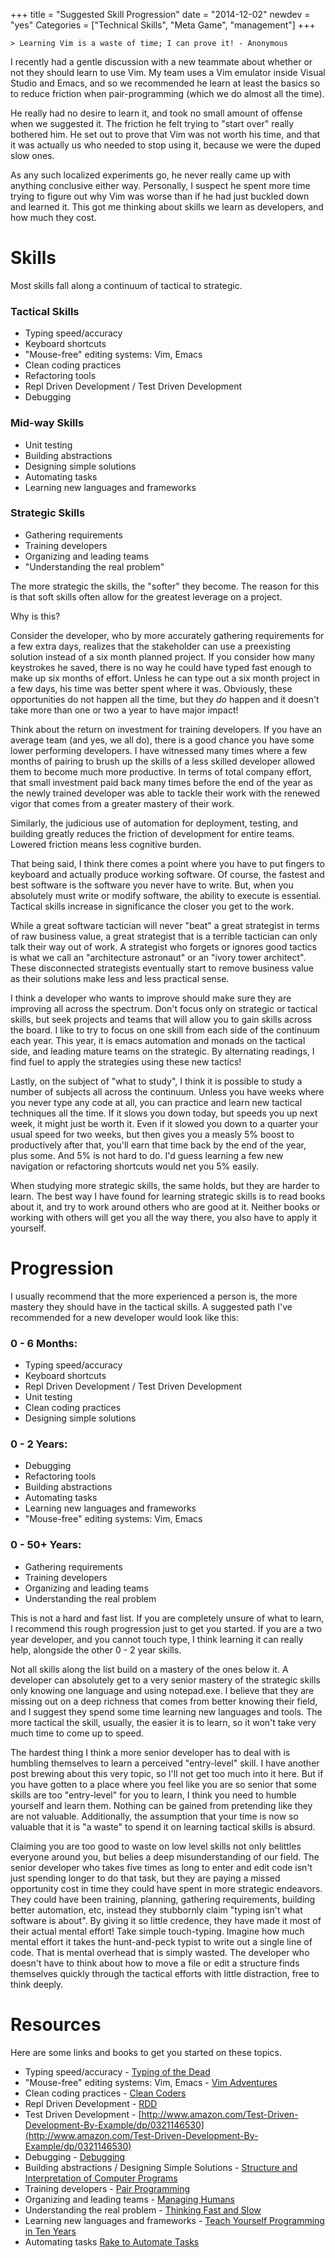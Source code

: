 +++
title = "Suggested Skill Progression"
date = "2014-12-02"
newdev = "yes"
Categories = ["Technical Skills", "Meta Game", "management"]
+++

    > Learning Vim is a waste of time; I can prove it! - Anonymous
        
I recently had a gentle discussion with a new teammate about whether
or not they should learn to use Vim. My team uses a Vim emulator
inside Visual Studio and Emacs, and so we recommended he learn at
least the basics so to reduce friction when pair-programming (which we
do almost all the time).

He really had no desire to learn it, and took no small amount of
offense when we suggested it. The friction he felt trying to "start
over" really bothered him. He set out to prove that Vim was not worth
his time, and that it was actually us who needed to stop using it,
because we were the duped slow ones.

As any such localized experiments go, he never really came up with
anything conclusive either way. Personally, I suspect he spent more
time trying to figure out why Vim was worse than if he had just
buckled down and learned it. This got me thinking about skills we
learn as developers, and how much they cost.

# Skills

Most skills fall along a continuum of tactical to strategic.

### Tactical Skills

* Typing speed/accuracy
* Keyboard shortcuts
* "Mouse-free" editing systems: Vim, Emacs
* Clean coding practices
* Refactoring tools
* Repl Driven Development / Test Driven Development
* Debugging

### Mid-way Skills

* Unit testing
* Building abstractions
* Designing simple solutions
* Automating tasks
* Learning new languages and frameworks

### Strategic Skills

* Gathering requirements
* Training developers
* Organizing and leading teams
* "Understanding the real problem"

The more strategic the skills, the "softer" they become. The reason for this is
that soft skills often allow for the greatest leverage on a project.

Why is this?

Consider the developer, who by more accurately gathering requirements for a few
extra days, realizes that the stakeholder can use a preexisting solution instead
of a six month planned project. If you consider how many keystrokes he saved,
there is no way he could have typed fast enough to make up six months of effort.
Unless he can type out a six month project in a few days, his time was better
spent where it was. Obviously, these opportunities do not happen all the time,
but they _do_ happen and it doesn't take more than one or two a year to have
major impact!

Think about the return on investment for training developers. If you have an
average team (and yes, we all do), there is a good chance you have some lower
performing developers. I have witnessed many times where a few months of pairing
to brush up the skills of a less skilled developer allowed them to become much
more productive. In terms of total company effort, that small investment paid
back many times before the end of the year as the newly trained developer was
able to tackle their work with the renewed vigor that comes from a greater
mastery of their work.

Similarly, the judicious use of automation for deployment, testing, and building
greatly reduces the friction of development for entire teams. Lowered friction
means less cognitive burden.

That being said, I think there comes a point where you have to put fingers to
keyboard and actually produce working software. Of course, the fastest and best
software is the software you never have to write. But, when you absolutely must
write or modify software, the ability to execute is essential. Tactical skills
increase in significance the closer you get to the work.

While a great software tactician will never "beat" a great strategist in terms
of raw business value, a great strategist that is a terrible tactician can only
talk their way out of work. A strategist who forgets or ignores good tactics is
what we call an "architecture astronaut" or an "ivory tower architect". These
disconnected strategists eventually start to remove business value as their
solutions make less and less practical sense.

I think a developer who wants to improve should make sure they are improving all
across the spectrum. Don't focus only on strategic or tactical skills, but seek
projects and teams that will allow you to gain skills across the board. I like
to try to focus on one skill from each side of the continuum each year. This
year, it is emacs automation and monads on the tactical side, and leading mature
teams on the strategic. By alternating readings, I find fuel to apply the
strategies using these new tactics!

Lastly, on the subject of "what to study", I think it is possible to study a
number of subjects all across the continuum. Unless you have weeks where you
never type any code at all, you can practice and learn new tactical techniques
all the time. If it slows you down today, but speeds you up next week, it might
just be worth it. Even if it slowed you down to a quarter your usual speed for
two weeks, but then gives you a measly 5% boost to productively after that,
you'll earn that time back by the end of the year, plus some. And 5% is not hard
to do. I'd guess learning a few new navigation or refactoring shortcuts would
net you 5% easily.

When studying more strategic skills, the same holds, but they are harder to
learn. The best way I have found for learning strategic skills is to read books
about it, and try to work around others who are good at it. Neither books or
working with others will get you all the way there, you also have to apply it
yourself.

# Progression

I usually recommend that the more experienced a person is, the more mastery they
should have in the tactical skills. A suggested path I've recommended for a new
developer would look like this:

### 0 - 6 Months:

* Typing speed/accuracy
* Keyboard shortcuts
* Repl Driven Development / Test Driven Development
* Unit testing
* Clean coding practices
* Designing simple solutions

### 0 - 2 Years:

* Debugging
* Refactoring tools
* Building abstractions
* Automating tasks
* Learning new languages and frameworks
* "Mouse-free" editing systems: Vim, Emacs

### 0 - 50+ Years:

* Gathering requirements
* Training developers
* Organizing and leading teams
* Understanding the real problem

This is not a hard and fast list. If you are completely unsure of what to learn,
I recommend this rough progression just to get you started. If you are a two
year developer, and you cannot touch type, I think learning it can really help,
alongside the other 0 - 2 year skills.

Not all skills along the list build on a mastery of the ones below it. A
developer can absolutely get to a very senior mastery of the strategic skills
only knowing one language and using notepad.exe. I believe that they are missing
out on a deep richness that comes from better knowing their field, and I suggest
they spend some time learning new languages and tools. The more tactical the
skill, usually, the easier it is to learn, so it won't take very much time to
come up to speed.

The hardest thing I think a more senior developer has to deal with is humbling
themselves to learn a perceived "entry-level" skill. I have another post brewing
about this very topic, so I'll not get too much into it here. But if you have
gotten to a place where you feel like you are so senior that some skills are too
"entry-level" for you to learn, I think you need to humble yourself and learn
them. Nothing can be gained from pretending like they are not valuable.
Additionally, the assumption that your time is now so valuable that it is "a
waste" to spend it on learning tactical skills is absurd.

Claiming you are too good to waste on low level skills not only belittles
everyone around you, but belies a deep misunderstanding of our field. The senior
developer who takes five times as long to enter and edit code isn't just
spending longer to do that task, but they are paying a missed opportunity cost
in time they could have spent in more strategic endeavors. They could have been
training, planning, gathering requirements, building better automation, etc,
instead they stubbornly claim "typing isn't what software is about". By giving
it so little credence, they have made it most of their actual mental effort!
Take simple touch-typing. Imagine how much mental effort it takes the
hunt-and-peck typist to write out a single line of code. That is mental overhead
that is simply wasted. The developer who doesn't have to think about how to move
a file or edit a structure finds themselves quickly through the tactical efforts
with little distraction, free to think deeply.

# Resources

Here are some links and books to get you started on these topics.

* Typing speed/accuracy - [Typing of the Dead](http://store.steampowered.com/agecheck/app/246580/)
* "Mouse-free" editing systems: Vim, Emacs - [Vim Adventures](http://vim-adventures.com/)
* Clean coding practices - [Clean Coders](https://cleancoders.com/)
* Repl Driven Development - [RDD](http://blog.jayfields.com/2014/01/repl-driven-development.html)
* Test Driven Development - [http://www.amazon.com/Test-Driven-Development-By-Example/dp/0321146530](http://www.amazon.com/Test-Driven-Development-By-Example/dp/0321146530) 
* Debugging - [Debugging](http://c.learncodethehardway.org/book/ex31.html)
* Building abstractions / Designing Simple Solutions - [Structure and Interpretation of Computer Programs](http://mitpress.mit.edu/sicp/full-text/book/book-Z-H-4.html#%_toc_start)
* Training developers - [Pair Programming](http://en.wikipedia.org/wiki/Pair_programming)
* Organizing and leading teams - [Managing Humans](http://managinghumans.com/)
* Understanding the real problem - [Thinking Fast and Slow](http://en.wikipedia.org/wiki/Thinking,_Fast_and_Slow)
* Learning new languages and frameworks - [Teach Yourself Programming in Ten Years](http://norvig.com/21-days.html)
* Automating tasks [Rake to Automate Tasks](http://www.stuartellis.eu/articles/rake/)


